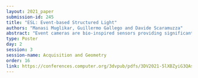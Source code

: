 ```yaml
---
layout: 2021_paper
submission-id: 245
title: "ESL: Event-based Structured Light"
authors: "Manasi Muglikar, Guillermo Gallego and Davide Scaramuzza"
abstract: "Event cameras are bio-inspired sensors providing significant advantages over standard cameras such as low-latency, high temporal resolution, and high dynamic range. We propose a novel structured-light system using an event camera, to tackle the problem of accurate and high speed depth sensing. The setup presented in this paper consists of an event camera and a laser-point projector, which uniformly illuminates the scene in a raster scanning pattern in 16 milliseconds. Previously proposed methods rely on time-constancy principle (i.e., instantaneous transmission from projector to camera), which often breaks down due to signal latency and jitter effects, leading to noisy correspondences and depth errors at high scanning speeds. Our method consists of minimizing an energy function designed to exploit the spatio-temporal consistency of light rays projected from the projector plane and observed as events on the event image plane. The resulting method is robust to event jitter and can therefore perform better at higher scanning speeds. Experiments demonstrate that our method can deal with high-speed motion and outperform state-of-the-art 3D reconstruction methods based on event cameras, reducing the fill rate by 83% on average, for the same acquisition time. Code and dataset will be released upon acceptance."
type: Poster
day: 2
session: 3
session-name: Acquisition and Geometry
order: 16
link: https://conferences.computer.org/3dvpub/pdfs/3DV2021-5lXBZyiG3QAsRBKXHIjqU8/268800b165/268800b165.pdf
---
```


